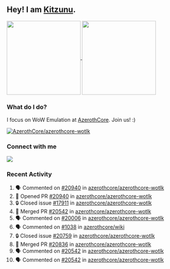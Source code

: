 ## Hey! I am [Kitzunu](https://Github.com/Kitzunu).

<!--
[![Kitzunu's Github stats](https://github-readme-stats.vercel.app/api?username=kitzunu&theme=github_dark&show_icons=true&number_format=long)](https://github.com/Kitzunu)

[![Kitzunu's Language stats](https://github-readme-stats.vercel.app/api/top-langs/?username=Kitzunu&layout=donut&theme=github_dark)](https://github.com/Kitzunu)
-->

<a href="https://github.com/Kitzunu">
  <img height=200 align="center" src="https://github-readme-stats.vercel.app/api?username=kitzunu&theme=github_dark&show_icons=true&number_format=long" />
</a>
<a href="https://github.com/Kitzunu">
  <img height=200 align="center" src="https://github-readme-stats.vercel.app/api/top-langs/?username=Kitzunu&layout=donut&theme=github_dark" />
</a>

### What do I do?

I focus on WoW Emulation at [AzerothCore](https://github.com/AzerothCore). Join us! :)

[![AzerothCore/azerothcore-wotlk](https://github-readme-stats.vercel.app/api/pin/?username=AzerothCore&repo=azerothcore-wotlk&theme=github_dark&show_owner=true)](https://github.com/azerothcore/azerothcore-wotlk)

### Connect with me
[![](https://img.shields.io/badge/AzerothCore%20Discord-Connect%20with%20me!-green)](https://discord.com/invite/gkt4y2x)

### Recent Activity

<!--START_SECTION:activity-->
1. 🗣 Commented on [#20940](https://github.com/azerothcore/azerothcore-wotlk/pull/20940#issuecomment-2548103841) in [azerothcore/azerothcore-wotlk](https://github.com/azerothcore/azerothcore-wotlk)
2. 💪 Opened PR [#20940](https://github.com/azerothcore/azerothcore-wotlk/pull/20940) in [azerothcore/azerothcore-wotlk](https://github.com/azerothcore/azerothcore-wotlk)
3. 🔒 Closed issue [#17911](https://github.com/azerothcore/azerothcore-wotlk/issues/17911) in [azerothcore/azerothcore-wotlk](https://github.com/azerothcore/azerothcore-wotlk)
4. 🎉 Merged PR [#20542](https://github.com/azerothcore/azerothcore-wotlk/pull/20542) in [azerothcore/azerothcore-wotlk](https://github.com/azerothcore/azerothcore-wotlk)
5. 🗣 Commented on [#20006](https://github.com/azerothcore/azerothcore-wotlk/issues/20006#issuecomment-2543925311) in [azerothcore/azerothcore-wotlk](https://github.com/azerothcore/azerothcore-wotlk)
6. 🗣 Commented on [#1038](https://github.com/azerothcore/wiki/pull/1038#issuecomment-2543924483) in [azerothcore/wiki](https://github.com/azerothcore/wiki)
7. 🔒 Closed issue [#20759](https://github.com/azerothcore/azerothcore-wotlk/issues/20759) in [azerothcore/azerothcore-wotlk](https://github.com/azerothcore/azerothcore-wotlk)
8. 🎉 Merged PR [#20836](https://github.com/azerothcore/azerothcore-wotlk/pull/20836) in [azerothcore/azerothcore-wotlk](https://github.com/azerothcore/azerothcore-wotlk)
9. 🗣 Commented on [#20542](https://github.com/azerothcore/azerothcore-wotlk/pull/20542#issuecomment-2543324687) in [azerothcore/azerothcore-wotlk](https://github.com/azerothcore/azerothcore-wotlk)
10. 🗣 Commented on [#20542](https://github.com/azerothcore/azerothcore-wotlk/pull/20542#issuecomment-2543323776) in [azerothcore/azerothcore-wotlk](https://github.com/azerothcore/azerothcore-wotlk)
<!--END_SECTION:activity-->
